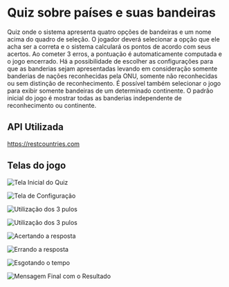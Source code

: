 # Quiz sobre países e suas bandeiras

Quiz onde o sistema apresenta quatro opções de bandeiras e um nome acima do quadro de seleção. O jogador deverá selecionar a opção que ele acha ser a correta e o sistema calculará os pontos de acordo com seus acertos. Ao cometer 3 erros, a pontuação é automaticamente computada e o jogo encerrado.
Há a possibilidade de escolher as configurações para que as banderias sejam apresentadas levando em consideração somente banderias de nações reconhecidas pela ONU, somente não reconhecidas ou sem distinção de reconhecimento. É possível também selecionar o jogo para exibir somente bandeiras de um determinado continente. O padrão inicial do jogo é mostrar todas as banderias independente de reconhecimento ou continente. 

## API Utilizada

https://restcountries.com

## Telas do jogo

![Tela Inicial do Quiz](https://zanitti.com.br/imagens/Quiz_tela1.jpg)

![Tela de Configuração](https://zanitti.com.br/imagens/Quiz_settings.jpg)

![Utilização dos 3 pulos](https://zanitti.com.br/imagens/Quiz_pulo.jpg)

![Utilização dos 3 pulos](https://zanitti.com.br/imagens/Quiz_pulo.jpg)

![Acertando a resposta](https://zanitti.com.br/imagens/Quiz_acerto.jpg)

![Errando a resposta](https://zanitti.com.br/imagens/Quiz_erro.jpg)

![Esgotando o tempo](https://zanitti.com.br/imagens/Quiz_tempoesgotado.jpg)

![Mensagem Final com o Resultado](https://zanitti.com.br/imagens/Quiz_resultadofinal.jpg)

